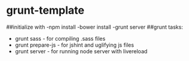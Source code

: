 # grunt-template
##initialize with
-npm install
-bower install
-grunt server
##grunt tasks:
- grunt sass - for compiling .sass files
- grunt prepare-js - for jshint and uglifying js files
- grunt server - for running node server with livereload